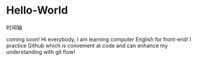 # Hello-World
时间轴

coming soon!
Hi everybody, I am learning computer English for front-end!
I practice Github which is convenient at code and can enhance my understanding with git flow!  
